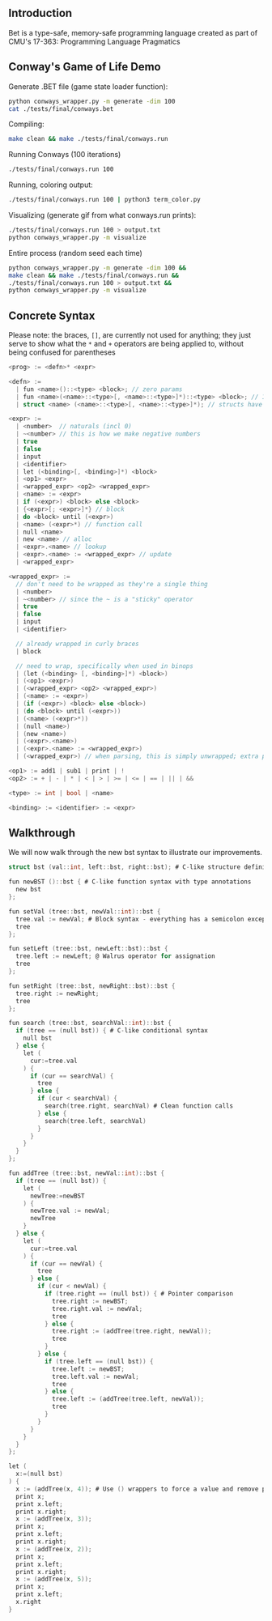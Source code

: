 ## Introduction
Bet is a type-safe, memory-safe programming language created as part of CMU's 17-363: Programming Language Pragmatics

## Conway's Game of Life Demo

Generate .BET file (game state loader function):
```bash
python conways_wrapper.py -m generate -dim 100
cat ./tests/final/conways.bet
```

Compiling:
```bash
make clean && make ./tests/final/conways.run
```

Running Conways (100 iterations)
```bash
./tests/final/conways.run 100
```

Running, coloring output:
```bash
./tests/final/conways.run 100 | python3 term_color.py
```

Visualizing (generate gif from what conways.run prints):
```bash
./tests/final/conways.run 100 > output.txt
python conways_wrapper.py -m visualize
```

Entire process (random seed each time)
```bash
python conways_wrapper.py -m generate -dim 100 &&
make clean && make ./tests/final/conways.run &&
./tests/final/conways.run 100 > output.txt &&
python conways_wrapper.py -m visualize
```

## Concrete Syntax

Please note: the braces, `[]`, are currently not used for anything; they just serve to show what the `*` and `+` operators are being applied to, without being confused for parentheses

```c
<prog> := <defn>* <expr>

<defn> := 
  | fun <name>()::<type> <block>; // zero params
  | fun <name>(<name>::<type>[, <name>::<type>]*)::<type> <block>; // 1+ params
  | struct <name> (<name>::<type>[, <name>::<type>]*); // structs have 1+ fields

<expr> :=
  | <number>  // naturals (incl 0)
  | ~<number> // this is how we make negative numbers
  | true
  | false
  | input
  | <identifier>
  | let (<binding>[, <binding>]*) <block>
  | <op1> <expr>
  | <wrapped_expr> <op2> <wrapped_expr>
  | <name> := <expr>
  | if (<expr>) <block> else <block>
  | {<expr>[; <expr>]*} // block
  | do <block> until (<expr>)
  | <name> (<expr>*) // function call
  | null <name>
  | new <name> // alloc
  | <expr>.<name> // lookup
  | <expr>.<name> := <wrapped_expr> // update
  | <wrapped_expr>

<wrapped_expr> := 
  // don't need to be wrapped as they're a single thing
  | <number>
  | ~<number> // since the ~ is a "sticky" operator
  | true
  | false
  | input
  | <identifier>

  // already wrapped in curly braces
  | block

  // need to wrap, specifically when used in binops
  | (let (<binding> [, <binding>]*) <block>)
  | (<op1> <expr>)
  | (<wrapped_expr> <op2> <wrapped_expr>)
  | (<name> := <expr>)
  | (if (<expr>) <block> else <block>)
  | (do <block> until (<expr>))
  | (<name> (<expr>*))
  | (null <name>)
  | (new <name>)
  | (<expr>.<name>)
  | (<expr>.<name> := <wrapped_expr>)
  | (<wrapped_expr>) // when parsing, this is simply unwrapped; extra parens have no meaning

<op1> := add1 | sub1 | print | !
<op2> := + | - | * | < | > | >= | <= | == | || | &&

<type> := int | bool | <name>

<binding> := <identifier> := <expr>
```

## Walkthrough
We will now walk through the new bst syntax to illustrate our improvements.

```c
struct bst (val::int, left::bst, right::bst); # C-like structure definitions

fun newBST ()::bst { # C-like function syntax with type annotations
  new bst
};

fun setVal (tree::bst, newVal::int)::bst {
  tree.val := newVal; # Block syntax - everything has a semicolon except the last entry in a block
  tree
};

fun setLeft (tree::bst, newLeft::bst)::bst {
  tree.left := newLeft; @ Walrus operator for assignation
  tree
};

fun setRight (tree::bst, newRight::bst)::bst {
  tree.right := newRight;
  tree
};

fun search (tree::bst, searchVal::int)::bst {
  if (tree == (null bst)) { # C-like conditional syntax
    null bst 
  } else { 
    let (
      cur:=tree.val
    ) { 
      if (cur == searchVal) { 
        tree 
      } else { 
        if (cur < searchVal) { 
          search(tree.right, searchVal) # Clean function calls 
        } else { 
          search(tree.left, searchVal) 
        } 
      } 
    } 
  }
};

fun addTree (tree::bst, newVal::int)::bst {
  if (tree == (null bst)) { 
    let (
      newTree:=newBST
    ) { 
      newTree.val := newVal;
      newTree 
    } 
  } else { 
    let (
      cur:=tree.val
    ) { 
      if (cur == newVal) { 
        tree 
      } else { 
        if (cur < newVal) { 
          if (tree.right == (null bst)) { # Pointer comparison 
            tree.right := newBST;
            tree.right.val := newVal;
            tree 
          } else { 
            tree.right := (addTree(tree.right, newVal));
            tree 
          } 
        } else { 
          if (tree.left == (null bst)) { 
            tree.left := newBST;
            tree.left.val := newVal;
            tree 
          } else { 
            tree.left := (addTree(tree.left, newVal));
            tree 
          } 
        } 
      } 
    } 
  }
};

let (
  x:=(null bst)
) { 
  x := (addTree(x, 4)); # Use () wrappers to force a value and remove parsing ambiguity
  print x;
  print x.left;
  print x.right;
  x := (addTree(x, 3));
  print x;
  print x.left;
  print x.right;
  x := (addTree(x, 2));
  print x;
  print x.left;
  print x.right;
  x := (addTree(x, 5));
  print x;
  print x.left;
  x.right 
}
```

